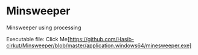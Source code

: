 # Minsweeper
Minsweeper using processing


Executable file: Click Me[https://github.com/Hasib-cirkut/Minsweeper/blob/master/application.windows64/minesweeper.exe]

